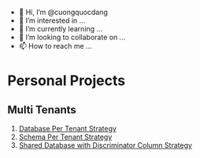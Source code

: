 - 👋 Hi, I’m @cuongquocdang
- 👀 I’m interested in ...
- 🌱 I’m currently learning ...
- 💞️ I’m looking to collaborate on ...
- 📫 How to reach me ...

# Personal Projects
## Multi Tenants
1. [Database Per Tenant Strategy](https://github.com/cuongquocdang/database-per-tenant)
2. [Schema Per Tenant Strategy](https://github.com/cuongquocdang/schema-per-tenant)
3. [Shared Database with Discriminator Column Strategy](https://github.com/cuongquocdang/shared-database-discriminator-column)
